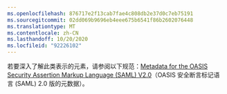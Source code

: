 ```yaml
---
ms.openlocfilehash: 876717e2f13cab7fae4c808db2e37d0c7eb75191
ms.sourcegitcommit: 02dd069b9696eb4eee675b6541f86b2602076448
ms.translationtype: MT
ms.contentlocale: zh-CN
ms.lasthandoff: 10/20/2020
ms.locfileid: "92226102"
---
```

若要深入了解此类表示的元素，请参阅以下规范：[Metadata for the OASIS Security Assertion Markup Language (SAML) V2.0](https://go.microsoft.com/fwlink/?LinkId=231291)（OASIS 安全断言标记语言 (SAML) 2.0 版的元数据）。